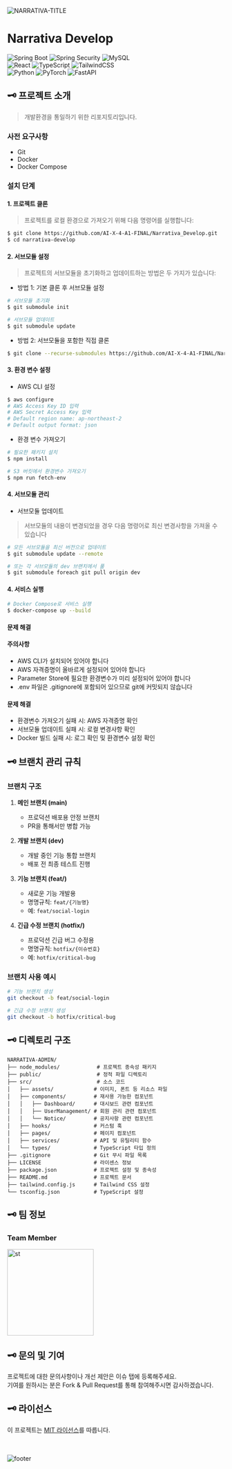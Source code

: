 ![NARRATIVA-TITLE](https://github.com/user-attachments/assets/97538156-f202-4b48-8543-9bbf835fda0e)

# Narrativa Develop

![Spring Boot](https://img.shields.io/badge/Spring%20Boot-v3.3.5-6DB33F?style=for-the-badge&logo=springboot&logoColor=white)
![Spring Security](https://img.shields.io/badge/Spring%20Security-v6.2.4-6DB33F?style=for-the-badge&logo=springsecurity&logoColor=white)
![MySQL](https://img.shields.io/badge/MySQL-8.4.3%20LTS-4479A1?style=for-the-badge&logo=mysql&logoColor=white)<br />
![React](https://img.shields.io/badge/React-18.3.1-61DAFB?style=for-the-badge&logo=react&logoColor=white)
![TypeScript](https://img.shields.io/badge/TypeScript-4.9.5-3178C6?style=for-the-badge&logo=typescript&logoColor=white)
![TailwindCSS](https://img.shields.io/badge/TailwindCSS-3.4.15-06B6D4?style=for-the-badge&logo=tailwindcss&logoColor=white)<br />
![Python](https://img.shields.io/badge/Python-v3.12.7-3776AB?style=for-the-badge&logo=python&logoColor=white)
![PyTorch](https://img.shields.io/badge/PyTorch-v2.5.1-EE4C2C?style=for-the-badge&logo=pytorch&logoColor=white)
![FastAPI](https://img.shields.io/badge/FastAPI-v0.115.4-009688?style=for-the-badge&logo=fastapi&logoColor=white)

## 🗝️ 프로젝트 소개

> 개발환경을 통일하기 위한 리포지토리입니다.

### 사전 요구사항

+ Git
+ Docker
+ Docker Compose

### 설치 단계

#### 1. 프로젝트 클론
> 프로젝트를 로컬 환경으로 가져오기 위해 다음 명령어를 실행합니다:
```bash
$ git clone https://github.com/AI-X-4-A1-FINAL/Narrativa_Develop.git
$ cd narrativa-develop
```
#### 2. 서브모듈 설정
> 프로젝트의 서브모듈을 초기화하고 업데이트하는 방법은 두 가지가 있습니다:
+ 방법 1: 기본 클론 후 서브모듈 설정
```bash
# 서브모듈 초기화
$ git submodule init

# 서브모듈 업데이트
$ git submodule update
```
+ 방법 2: 서브모듈을 포함한 직접 클론
```bash
$ git clone --recurse-submodules https://github.com/AI-X-4-A1-FINAL/Narrativa_Develop.git
```

#### 3. 환경 변수 설정

+ AWS CLI 설정
```bash
$ aws configure
# AWS Access Key ID 입력
# AWS Secret Access Key 입력
# Default region name: ap-northeast-2
# Default output format: json
```

+ 환경 변수 가져오기
```bash
# 필요한 패키지 설치
$ npm install

# S3 버킷에서 환경변수 가져오기
$ npm run fetch-env
```

#### 4. 서브모듈 관리
+ 서브모듈 업데이트
> 서브모듈의 내용이 변경되었을 경우 다음 명령어로 최신 변경사항을 가져올 수 있습니다
```bash
# 모든 서브모듈을 최신 버전으로 업데이트
$ git submodule update --remote

# 또는 각 서브모듈의 dev 브랜치에서 풀
$ git submodule foreach git pull origin dev
```

#### 4. 서비스 실행
```bash
# Docker Compose로 서비스 실행
$ docker-compose up --build
```

#### 문제 해결

#### 주의사항

+ AWS CLI가 설치되어 있어야 합니다
+ AWS 자격증명이 올바르게 설정되어 있어야 합니다
+ Parameter Store에 필요한 환경변수가 미리 설정되어 있어야 합니다
+ .env 파일은 .gitignore에 포함되어 있으므로 git에 커밋되지 않습니다

#### 문제 해결

+ 환경변수 가져오기 실패 시: AWS 자격증명 확인
+ 서브모듈 업데이트 실패 시: 로컬 변경사항 확인
+ Docker 빌드 실패 시: 로그 확인 및 환경변수 설정 확인

## 🗝️ 브랜치 관리 규칙

### 브랜치 구조

1. **메인 브랜치 (main)**

   - 프로덕션 배포용 안정 브랜치
   - PR을 통해서만 병합 가능

2. **개발 브랜치 (dev)**

   - 개발 중인 기능 통합 브랜치
   - 배포 전 최종 테스트 진행

3. **기능 브랜치 (feat/)**

   - 새로운 기능 개발용
   - 명명규칙: `feat/{기능명}`
   - 예: `feat/social-login`

4. **긴급 수정 브랜치 (hotfix/)**
   - 프로덕션 긴급 버그 수정용
   - 명명규칙: `hotfix/{이슈번호}`
   - 예: `hotfix/critical-bug`

### 브랜치 사용 예시

```bash
# 기능 브랜치 생성
git checkout -b feat/social-login

# 긴급 수정 브랜치 생성
git checkout -b hotfix/critical-bug
```

## 🗝️ 디렉토리 구조

```
NARRATIVA-ADMIN/
├── node_modules/            # 프로젝트 종속성 패키지
├── public/                  # 정적 파일 디렉토리
├── src/                     # 소스 코드
│   ├── assets/             # 이미지, 폰트 등 리소스 파일
│   ├── components/         # 재사용 가능한 컴포넌트
│   │   ├── Dashboard/      # 대시보드 관련 컴포넌트
│   │   ├── UserManagement/ # 회원 관리 관련 컴포넌트
│   │   └── Notice/         # 공지사항 관련 컴포넌트
│   ├── hooks/              # 커스텀 훅
│   ├── pages/              # 페이지 컴포넌트
│   ├── services/           # API 및 유틸리티 함수
│   └── types/              # TypeScript 타입 정의
├── .gitignore              # Git 무시 파일 목록
├── LICENSE                 # 라이센스 정보
├── package.json            # 프로젝트 설정 및 종속성
├── README.md               # 프로젝트 문서
├── tailwind.config.js      # Tailwind CSS 설정
└── tsconfig.json           # TypeScript 설정
```

## 🗝️ 팀 정보

### **Team Member**

<a href="https://github.com/stjoo0925" target="_blank">
  <img src="https://github.com/user-attachments/assets/bb285012-1e08-4bd7-9c63-d6f73c80f713" 
       alt="st" 
       width="200" 
       height="auto" 
       style="max-width: 100%; height: auto;">
</a>

## 🗝️ 문의 및 기여

프로젝트에 대한 문의사항이나 개선 제안은 이슈 탭에 등록해주세요.<br />
기여를 원하시는 분은 Fork & Pull Request를 통해 참여해주시면 감사하겠습니다.

## 🗝️ 라이선스

이 프로젝트는 [MIT 라이선스](LICENSE)를 따릅니다.

<br /><br />
![footer](https://github.com/user-attachments/assets/c30abbd9-8e89-4a4e-8823-33fe0cf843c9)

